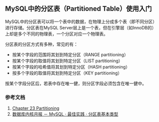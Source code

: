 ## MySQL中的分区表（Partitioned Table）使用入门

MySQL中的分区表可以将一个表中的数据，在物理上分成多个表（即不同分区）进行存储。分区表在MySQL Server层上是一个表，但在引擎层（如InnoDB的）上却是多个不同的物理表，一个分区对应一个物理表。

分区表的分区方式有多种，常见的有：
- 按某个字段的范围将其划到特定分区（RANGE partitioning）
- 按某个字段的取值将其划到特定分区（LIST partitioning）
- 按某个字段的哈希值将其划到特定分区（HASH partitioning）
- 按多个字段的取值将其划到特定分区（KEY partitioning）

按某个字段分区后，若表中存在唯一健，则分区字段必须包含在唯一健中。

### 参考文档
1. [Chapter 23 Partitioning](https://dev.mysql.com/doc/refman/8.0/en/partitioning.html)
1. [数据库内核月报 － MySQL · 最佳实践 · 分区表基本类型 ](http://mysql.taobao.org/monthly/2017/11/09/)

